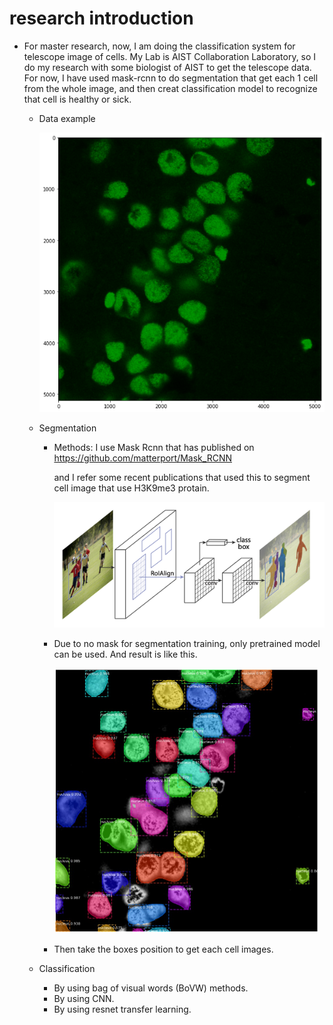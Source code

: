 # research introduction 



- For master research, now, I am doing the classification system for telescope image of cells. My Lab is AIST Collaboration Laboratory, so I do my research with some biologist of AIST to get the telescope data. For now, I have used mask-rcnn to do segmentation that get each 1 cell from the whole image, and then creat classification model to recognize that cell is healthy or sick.

  - Data example

    <img src="./Datasample/1_conf_CTCF.png" alt="1_conf_CTCF" style="zoom:80%;" />

    

    

  - Segmentation

    - Methods: I use Mask Rcnn that has published on https://github.com/matterport/Mask_RCNN

      and I refer some recent publications that used this to segment cell image that use H3K9me3 protain.

      <img src="maskrcnn.png" alt="maskrcnn" style="zoom:50%;" />

    - Due to no mask for segmentation training, only pretrained model can be used. And result is like this.

      <img src="./Datasample/segmentation.jpeg" alt="segmentation" style="zoom:50%;" />

    - Then take the boxes position to get each cell images.

    

  - Classification
    - By using bag of visual words (BoVW) methods.
    - By using CNN.
    - By using resnet transfer learning.



 	





 

